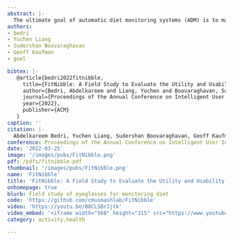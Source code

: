 ```yaml
---
abstract: |-
  The ultimate goal of automatic diet monitoring systems (ADM) is to make food journaling as easy as counting steps with a smartwatch. To achieve this goal, it is essential to understand the utility and usability of ADM systems in real-world settings. However, this has been challenging since many ADM systems perform poorly outside the research labs. Therefore, one of the main focuses of ADM research has been on improving ecological validity. This paper presents an evaluation of ADM’s utility and usability using an end-to-end system, FitNibble. FitNibble is robust to many challenges that real-world settings pose and provides just-in-time notifications to remind users to journal as soon as they start eating. We conducted a long-term field study to compare traditional self-report journaling and journaling with ADM in this evaluation. We recruited 13 participants from various backgrounds and asked them to try each journaling method for nine days. Our results showed that FitNibble improved adherence by significantly reducing the number of missed events (19.6% improvement, 𝑝 = .0132). Results have shown that participants were highly dependent on FitNibble in maintaining their journals. Participants also reported increased awareness of their dietary patterns, especially with snacking. All these results highlight the potential of ADM in improving the food journaling experience.
authors:
- bedri
- Yuchen Liang
- Sudershan Boovaraghavan
- Geoff Kaufman
- goel

bibtex: |-
   @article{bedri2022fitnibble,
     title={FitNibble: A Field Study to Evaluate the Utility and Usability of Automatic Diet Monitoring in Food Journaling Using an Eyeglasses-based Wearable},
     author={Bedri, Abdelkareem and Liang, Yuchen and Boovaraghavan, Sudershan and Kaufman, Geoff and Goel, Mayank},
     journal={Proceedings of the Annual Conference on Intelligent User Interfaces},
     year={2022},
     publisher={ACM}
   }
caption: ''
citation: |-
  Abdelkareem Bedri, Yuchen Liang, Sudershan Boovaraghavan, Geoff Kaufman, Mayank Goel. 2022. FitNibble: A Field Study to Evaluate the Utility and Usability of Automatic Diet Monitoring in Food Journaling Using an Eyeglasses-based Wearable. Proceedings of the Annual Conference on Intelligent User Interfaces (2022).
conference: Proceedings of the Annual Conference on Intelligent User Interfaces (IUI) 2022
date: '2022-03-25'
image: '/images/pubs/FitNibble.png'
pdf: /pdfs/fitnibble.pdf
thumbnail: '/images/pubs/FitNibble.png'
name: 'FitNibble'
title: 'FitNibble: A Field Study to Evaluate the Utility and Usability of Automatic Diet Monitoring in Food Journaling Using an Eyeglasses-based Wearable.'
onhomepage: true
blurb: Field study of eyeglasses for monitoring diet
code: 'https://github.com/cmusmashlab/FitNibble'
video: 'https://youtu.be/B8CLSBrJjtk'
video_embed: '<iframe width="560" height="315" src="https://www.youtube.com/embed/B8CLSBrJjtk" frameborder="0" allowfullscreen></iframe>'
category: activity,health

---
```

